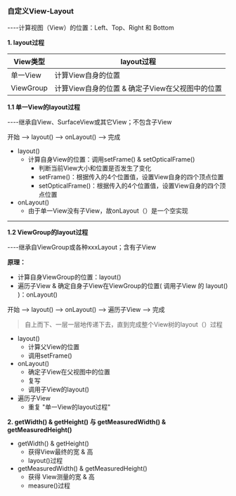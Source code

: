 ### 自定义View-Layout

----计算视图（View）的位置：Left、Top、Right 和 Bottom

**1. layout过程**

View类型 | layout过程
---|---
单一View | 计算View自身的位置
ViewGroup | 计算View自身的位置 & 确定子View在父视图中的位置

**1.1 单一View的layout过程**

----继承自View、SurfaceView或其它View；不包含子View

开始 --> layout() --> onLayout() --> 完成

- layout()
    - 计算自身View的位置：调用setFrame() & setOpticalFrame()
        - 判断当前View大小和位置是否发生了变化
        - setFrame()：根据传入的4个位置值，设置View自身的四个顶点位置
        - setOpticalFrame()：根据传入的4个位置值，设置View自身的四个顶点位置
- onLayout()
    - 由于单一View没有子View，故onLayout（）是一个空实现

----

**1.2 ViewGroup的layout过程**

----继承自ViewGroup或各种xxxLayout；含有子View

**原理：**

- 计算自身ViewGroup的位置：layout()
- 遍历子View & 确定自身子View在ViewGroup的位置( 调用子View 的 layout() )：onLayout() 

开始 --> layout() --> onLayout() --> 遍历子View --> 完成

> 自上而下、一层一层地传递下去，直到完成整个View树的layout（）过程

- layout()
    - 计算父View的位置
    - 调用setFrame()
- onLayout()
    - 确定子View在父视图中的位置
    - 复写
    - 调用子View的layout()
- 遍历子View
    - 重复 "单一View的layout过程"

**2. getWidth() & getHeight() 与 getMeasuredWidth() & getMeasuredHeight()**

- getWidth() & getHeight()
    - 获得View最终的宽 & 高
    - layout()过程
- getMeasuredWidth() & getMeasuredHeight()
    - 获得 View测量的宽 & 高
    - measure()过程
